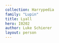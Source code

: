 ```yaml
---
collection: Harrypedia
family: "Lupin"
title: Lyall
hero: I0202
author: Luke Schierer
layout: person
---
```

